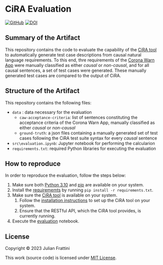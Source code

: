 # CiRA Evaluation

[![GitHub](https://img.shields.io/github/license/JulianFrattini/cira-eval)](./LICENSE)
[![DOI](https://zenodo.org/badge/DOI/10.5281/zenodo.8033165.svg)](https://doi.org/10.5281/zenodo.8033165)

## Summary of the Artifact

This repository contains the code to evaluate the capability of the [CiRA tool](https://github.com/JulianFrattini/cira) to automatically generate test case descriptions from causal natural language requirements. To this end, thre requirements of the [Corona Warn App](https://github.com/corona-warn-app/cwa-documentation/blob/main/scoping_document.md) were manually classified as either *causal* or *non-causal*, and for all causal sentences, a set of test cases were generated. These manually generated test cases are compared to the output of CiRA.

## Structure of the Artifact

This repository contains the following files:

* `data` : data necessary for the evaluation
  * `caw-acceptance-criteria`: list of sentences constituting the acceptance criteria of the Corona Warn App, manually classified as either *causal* or *non-causal*
  * `ground-truth`: a json files containing a manually generated set of test cases following the CiRA test suite syntax for every *causal* sentence
* `src\evaluation.ipynb`: Jupyter notebook for performing the calcularion
* `requirements.txt`: required Python libraries for executing the evaluation

## How to reproduce

In order to reproduce the evaluation, follow the steps below:

1. Make sure both [Python 3.10](https://www.python.org/downloads/release/python-3100/) and [pip](https://pypi.org/project/pip/) are available on your system.
2. Install the [requirememts](./requirements.txt) by running `pip install -r requirements.txt`.
3. Make sure the [CiRA tool](https://github.com/JulianFrattini/cira) is available on your system.
    1. Follow the [installation instructions](https://github.com/JulianFrattini/cira/blob/main/README.md) to set up the CiRA tool on your system.
    2. Ensure that the RESTful API, which the CiRA tool provides, is currently running.
4. Execute the [evaluation](./src/evaluation.ipynb) notebook.

## License

Copyright © 2023 Julian Frattini

This work (source code) is licensed under  [MIT License](./LICENSE).